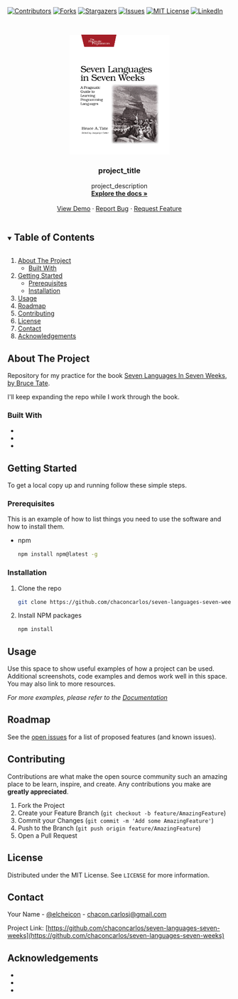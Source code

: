 <!--
*** Thanks for checking out the Best-README-Template. If you have a suggestion
*** that would make this better, please fork the repo and create a pull request
*** or simply open an issue with the tag "enhancement".
*** Thanks again! Now go create something AMAZING! :D
***
***
***
*** To avoid retyping too much info. Do a search and replace for the following:
*** chaconcarlos, seven-languages-seven-weeks, elcheicon, chacon.carlosj@gmail.com, project_title, project_description
-->



<!-- PROJECT SHIELDS -->
<!--
*** I'm using markdown "reference style" links for readability.
*** Reference links are enclosed in brackets [ ] instead of parentheses ( ).
*** See the bottom of this document for the declaration of the reference variables
*** for contributors-url, forks-url, etc. This is an optional, concise syntax you may use.
*** https://www.markdownguide.org/basic-syntax/#reference-style-links
-->
[![Contributors][contributors-shield]][contributors-url]
[![Forks][forks-shield]][forks-url]
[![Stargazers][stars-shield]][stars-url]
[![Issues][issues-shield]][issues-url]
[![MIT License][license-shield]][license-url]
[![LinkedIn][linkedin-shield]][linkedin-url]



<!-- PROJECT LOGO -->
<br />
<p align="center">
  <a href="https://github.com/chaconcarlos/seven-languages-seven-weeks">
    <img src="resources/logo.jpg" alt="Logo" width="225" height="270">
  </a>

  <h3 align="center">project_title</h3>

  <p align="center">
    project_description
    <br />
    <a href="https://github.com/chaconcarlos/seven-languages-seven-weeks"><strong>Explore the docs »</strong></a>
    <br />
    <br />
    <a href="https://github.com/chaconcarlos/seven-languages-seven-weeks">View Demo</a>
    ·
    <a href="https://github.com/chaconcarlos/seven-languages-seven-weeks/issues">Report Bug</a>
    ·
    <a href="https://github.com/chaconcarlos/seven-languages-seven-weeks/issues">Request Feature</a>
  </p>
</p>



<!-- TABLE OF CONTENTS -->
<details open="open">
  <summary><h2 style="display: inline-block">Table of Contents</h2></summary>
  <ol>
    <li>
      <a href="#about-the-project">About The Project</a>
      <ul>
        <li><a href="#built-with">Built With</a></li>
      </ul>
    </li>
    <li>
      <a href="#getting-started">Getting Started</a>
      <ul>
        <li><a href="#prerequisites">Prerequisites</a></li>
        <li><a href="#installation">Installation</a></li>
      </ul>
    </li>
    <li><a href="#usage">Usage</a></li>
    <li><a href="#roadmap">Roadmap</a></li>
    <li><a href="#contributing">Contributing</a></li>
    <li><a href="#license">License</a></li>
    <li><a href="#contact">Contact</a></li>
    <li><a href="#acknowledgements">Acknowledgements</a></li>
  </ol>
</details>



<!-- ABOUT THE PROJECT -->
## About The Project

Repository for my practice for the book [Seven Languages In Seven Weeks, by Bruce Tate](https://www.amazon.com/Seven-Languages-Weeks-Programming-Programmers/dp/193435659X/ref=sr_1_1?crid=2UVB35NMQT010&dchild=1&keywords=seven+languages+in+seven+weeks&qid=1612452398&sprefix=seven+lan%2Caps%2C220&sr=8-1).

I'll keep expanding the repo while I work through the book.

### Built With

* []()
* []()
* []()



<!-- GETTING STARTED -->
## Getting Started

To get a local copy up and running follow these simple steps.

### Prerequisites

This is an example of how to list things you need to use the software and how to install them.
* npm
  ```sh
  npm install npm@latest -g
  ```

### Installation

1. Clone the repo
   ```sh
   git clone https://github.com/chaconcarlos/seven-languages-seven-weeks.git
   ```
2. Install NPM packages
   ```sh
   npm install
   ```



<!-- USAGE EXAMPLES -->
## Usage

Use this space to show useful examples of how a project can be used. Additional screenshots, code examples and demos work well in this space. You may also link to more resources.

_For more examples, please refer to the [Documentation](https://example.com)_



<!-- ROADMAP -->
## Roadmap

See the [open issues](https://github.com/chaconcarlos/seven-languages-seven-weeks/issues) for a list of proposed features (and known issues).



<!-- CONTRIBUTING -->
## Contributing

Contributions are what make the open source community such an amazing place to be learn, inspire, and create. Any contributions you make are **greatly appreciated**.

1. Fork the Project
2. Create your Feature Branch (`git checkout -b feature/AmazingFeature`)
3. Commit your Changes (`git commit -m 'Add some AmazingFeature'`)
4. Push to the Branch (`git push origin feature/AmazingFeature`)
5. Open a Pull Request



<!-- LICENSE -->
## License

Distributed under the MIT License. See `LICENSE` for more information.



<!-- CONTACT -->
## Contact

Your Name - [@elcheicon](https://twitter.com/elcheicon) - chacon.carlosj@gmail.com

Project Link: [https://github.com/chaconcarlos/seven-languages-seven-weeks](https://github.com/chaconcarlos/seven-languages-seven-weeks)



<!-- ACKNOWLEDGEMENTS -->
## Acknowledgements

* []()
* []()
* []()





<!-- MARKDOWN LINKS & IMAGES -->
<!-- https://www.markdownguide.org/basic-syntax/#reference-style-links -->
[contributors-shield]: https://img.shields.io/github/contributors/chaconcarlos/repo.svg?style=for-the-badge
[contributors-url]: https://github.com/chaconcarlos/repo/graphs/contributors
[forks-shield]: https://img.shields.io/github/forks/chaconcarlos/repo.svg?style=for-the-badge
[forks-url]: https://github.com/chaconcarlos/repo/network/members
[stars-shield]: https://img.shields.io/github/stars/chaconcarlos/repo.svg?style=for-the-badge
[stars-url]: https://github.com/chaconcarlos/repo/stargazers
[issues-shield]: https://img.shields.io/github/issues/chaconcarlos/repo.svg?style=for-the-badge
[issues-url]: https://github.com/chaconcarlos/repo/issues
[license-shield]: https://img.shields.io/github/license/chaconcarlos/repo.svg?style=for-the-badge
[license-url]: https://github.com/chaconcarlos/repo/blob/master/LICENSE.txt
[linkedin-shield]: https://img.shields.io/badge/-LinkedIn-black.svg?style=for-the-badge&logo=linkedin&colorB=555
[linkedin-url]: https://linkedin.com/in/chaconcarlos